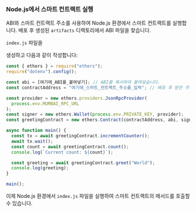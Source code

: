 ### Node.js에서 스마트 컨트랙트 실행

ABI와 스마트 컨트랙트 주소를 사용하여 Node.js 환경에서 스마트 컨트랙트를 실행합니다. 배포 후 생성된 `artifacts` 디렉토리에서 ABI 파일을 찾습니다.

`index.js` 파일을

생성하고 다음과 같이 작성합니다:

```javascript
const { ethers } = require("ethers");
require("dotenv").config();

const abi = [여기에_ABI를_붙여넣기]; // ABI를 복사하여 붙여넣습니다.
const contractAddress = "여기에_스마트_컨트랙트_주소를_입력"; // 배포 후 받은 주소를 입력합니다.

const provider = new ethers.providers.JsonRpcProvider(
  process.env.MUMBAI_RPC_URL
);
const signer = new ethers.Wallet(process.env.PRIVATE_KEY, provider);
const greetingContract = new ethers.Contract(contractAddress, abi, signer);

async function main() {
  const tx = await greetingContract.incrementCounter();
  await tx.wait();
  const count = await greetingContract.count();
  console.log(`Current count: ${count}`);

  const greeting = await greetingContract.greet("World");
  console.log(greeting);
}

main();
```

이제 Node.js 환경에서 `index.js` 파일을 실행하여 스마트 컨트랙트의 메서드를 호출할 수 있습니다.

